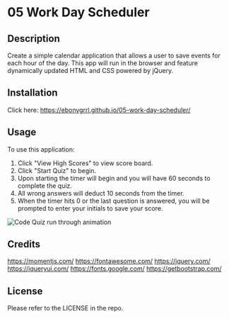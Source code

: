 # 05 Work Day Scheduler

## Description

Create a simple calendar application that allows a user to save events for each hour of the day. This app will run in the browser and feature dynamically updated HTML and CSS powered by jQuery.

## Installation

Click here: https://ebonygrrl.github.io/05-work-day-scheduler/

## Usage

To use this application:
1. Click "View High Scores" to view score board.
2. Click "Start Quiz" to begin.
3. Upon starting the timer will begin and you will have 60 seconds to complete the quiz.
4. All wrong answers will deduct 10 seconds from the timer.
5. When the timer hits 0 or the last question is answered, you will be prompted to enter your initials to save your score.
   
![Code Quiz run through animation](./assets/images/coding-quiz-challenge.gif)

## Credits

https://momentjs.com/
https://fontawesome.com/
https://jquery.com/
https://jqueryui.com/
https://fonts.google.com/
https://getbootstrap.com/


## License

Please refer to the LICENSE in the repo.
